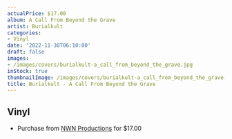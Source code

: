 ```yaml
---
actualPrice: $17.00
album: A Call From Beyond the Grave
artist: Burialkult
categories:
- Vinyl
date: '2022-11-30T06:10:00'
draft: false
images:
- /images/covers/burialkult-a_call_from_beyond_the_grave.jpg
inStock: true
thumbnailImage: /images/covers/burialkult-a_call_from_beyond_the_grave-thumb.jpg
title: Burialkult - A Call From Beyond the Grave
---
```


## Vinyl
* Purchase from [NWN Productions](http://shop.nwnprod.com/index.php?route=product/product&path=75&product_id=1955&sort=pd.name&order=ASC) for $17.00
